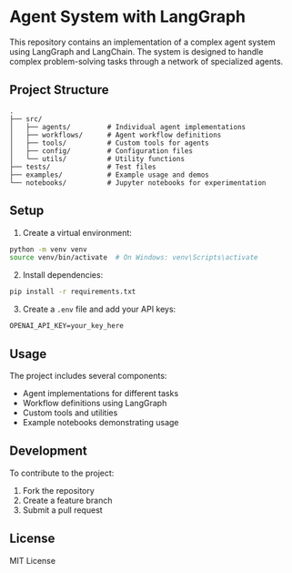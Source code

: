 # Agent System with LangGraph

This repository contains an implementation of a complex agent system using LangGraph and LangChain. The system is designed to handle complex problem-solving tasks through a network of specialized agents.

## Project Structure

```
.
├── src/
│   ├── agents/         # Individual agent implementations
│   ├── workflows/      # Agent workflow definitions
│   ├── tools/          # Custom tools for agents
│   ├── config/         # Configuration files
│   └── utils/          # Utility functions
├── tests/              # Test files
├── examples/           # Example usage and demos
└── notebooks/          # Jupyter notebooks for experimentation
```

## Setup

1. Create a virtual environment:

```bash
python -m venv venv
source venv/bin/activate  # On Windows: venv\Scripts\activate
```

2. Install dependencies:

```bash
pip install -r requirements.txt
```

3. Create a `.env` file and add your API keys:

```
OPENAI_API_KEY=your_key_here
```

## Usage

The project includes several components:

- Agent implementations for different tasks
- Workflow definitions using LangGraph
- Custom tools and utilities
- Example notebooks demonstrating usage

## Development

To contribute to the project:

1. Fork the repository
2. Create a feature branch
3. Submit a pull request

## License

MIT License
